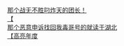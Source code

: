 [那个战无不胜叼炸天的团长！](http://tieba.baidu.com/p/3408423023?see_lz=1&pn=)   
[【](http://tieba.baidu.com/p/3406841827?see_lz=1&pn=)   
[那个恶意申诉找回我毒哥号的就读于湖北](http://tieba.baidu.com/p/3407440571?see_lz=1&pn=)   
[【高亮年度](http://tieba.baidu.com/p/3407240194?see_lz=1&pn=)   
